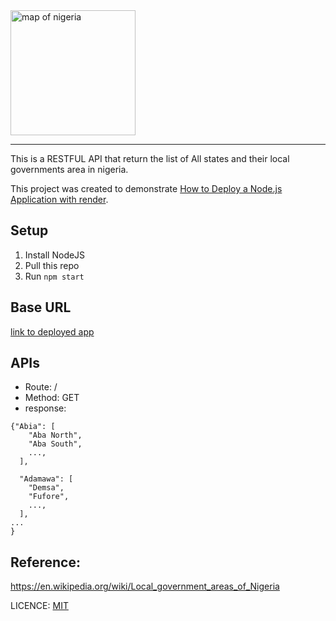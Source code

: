 <img src="https://upload.wikimedia.org/wikipedia/commons/thumb/a/af/Nigeria_Local_Government_Areas.png/1200px-Nigeria_Local_Government_Areas.png" alt="map of nigeria"  height="200">

---

This is a RESTFUL API that return the list of All states and their local governments area in nigeria.

This project was created to demonstrate [How to Deploy a Node.js Application with render](https://2bit.hashnode.dev/how-to-deploy-your-nodejs-application-for-free-with-render-a-step-by-step-guide). 


## Setup
1. Install NodeJS
2. Pull this repo
3. Run `npm start`

## Base URL
[link to deployed app]()

## APIs
- Route: /
- Method: GET
- response:
  
```
{"Abia": [
    "Aba North",
    "Aba South",
    ...,
  ],

  "Adamawa": [
    "Demsa",
    "Fufore",
    ...,
  ],
...
}
```

## Reference:

https://en.wikipedia.org/wiki/Local_government_areas_of_Nigeria

LICENCE: [MIT](https://github.com/2bit2bit/List-of-States-and-Local-Government-Areas-LGAs-in-Nigeria/blob/main/LICENCE.md)